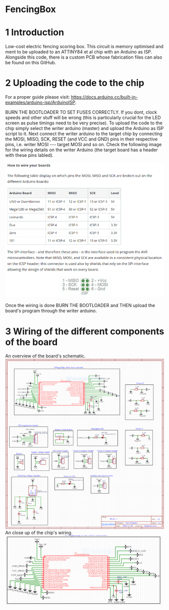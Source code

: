 # FencingBox

# 1 Introduction
Low-cost electric fencing scoring box. This circuit is memory optimised and ment to be uploaded to an ATTINY84 et al chip with an Arduino as ISP. Alongside this code, there is a custom PCB whose fabrication files can also be found on this GitHub.   

# 2 Uploading the code to the chip
For a proper guide please visit: https://docs.arduino.cc/built-in-examples/arduino-isp/ArduinoISP.

BURN THE BOOTLOADER TO SET FUSES CORRECTLY. If you dont, clock speeds and other stuff will be wrong (this is particularly crucial for the LED screen as pulse timings need to be very precise). To upload the code to the chip simply select the writer arduino (master) and upload the Arduino as ISP script to it. Next connect the writer arduino to the target chip by connecting the MOSI, MISO, SCK, RESET  (and VCC and GND) pins in their respective pins, i.e. writer MOSI --- target MOSI and so on. Check the following image for the wiring details on the writer Arduino (the target board has a header with these pins labled).

![This is an image](https://github.com/acroscarrillo/FencingBox/blob/main/readme_files/ICSP_explanation.png)

Once the wiring is done BURN THE BOOTLOADER and THEN upload the board's program through the writer arduino.


# 3 Wiring of the different components of the board
An overview of the board's schematic.
![This is an image](https://github.com/acroscarrillo/FencingBox/blob/main/readme_files/schematic_diagram.PNG)
An close up of the chip's wiring.
![This is an image](https://github.com/acroscarrillo/FencingBox/blob/main/readme_files/chip_wiring.PNG)

